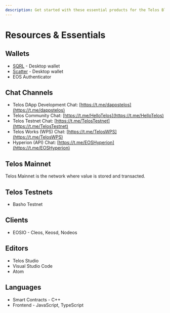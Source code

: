 ```yaml
---
description: Get started with these essential products for the Telos Blockchain Network
---
```


# Resources & Essentials

## Wallets

* [SQRL](https://sqrlwallet.io/) - Desktop wallet
* [Scatter](https://get-scatter.com/) - Desktop wallet
* EOS Authenticator

## Chat Channels

* Telos DApp Development Chat: [https://t.me/dappstelos](https://t.me/dappstelos)
* Telos Community Chat: [https://t.me/HelloTelos](https://t.me/HelloTelos)
* Telos Testnet Chat: [https://t.me/TelosTestnet](https://t.me/TelosTestnet)
* Telos Works \(WPS\) Chat: [https://t.me/TelosWPS](https://t.me/TelosWPS)
* Hyperion \(API\) Chat: [https://t.me/EOSHyperion](https://t.me/EOSHyperion)

## Telos Mainnet

Telos Mainnet is the network where value is stored and transacted.

## Telos Testnets

* Basho Testnet

## Clients

* EOSIO - Cleos, Keosd, Nodeos

## Editors

* Telos Studio
* Visual Studio Code
* Atom

## Languages

* Smart Contracts - C++
* Frontend - JavaScript, TypeScript







